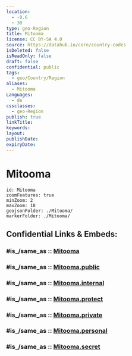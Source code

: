 ```yaml
---
location:
  - -0.6
  - 30
type: geo-Region
title: Mitooma
license: CC BY-SA 4.0
source: https://datahub.io/core/country-codes
isDeleted: false
isReadOnly: false
draft: false
confidential: public
tags:
  - geo/Country/Region
aliases:
  - Mitooma
Languages:
  - de
cssclasses:
  - geo-Region
publish: true
linkTitle:
keywords:
layout:
publishDate:
expiryDate:
---
```


# Mitooma

```leaflet
id: Mitooma
zoomFeatures: true 
minZoom: 2 
maxZoom: 18
geojsonFolder: ./Mitooma/
markerFolder: ./Mitooma/
```


## Confidential Links & Embeds: 

### #is_/same_as :: [Mitooma](/_Standards/Earth/Continent/Africa/Africa~Central/Uganda/regions~Uganda/Uganda~West/Mitooma.md) 

### #is_/same_as :: [Mitooma.public](/_public/Earth/Continent/Africa/Africa~Central/Uganda/regions~Uganda/Uganda~West/Mitooma.public.md) 

### #is_/same_as :: [Mitooma.internal](/_internal/Earth/Continent/Africa/Africa~Central/Uganda/regions~Uganda/Uganda~West/Mitooma.internal.md) 

### #is_/same_as :: [Mitooma.protect](/_protect/Earth/Continent/Africa/Africa~Central/Uganda/regions~Uganda/Uganda~West/Mitooma.protect.md) 

### #is_/same_as :: [Mitooma.private](/_private/Earth/Continent/Africa/Africa~Central/Uganda/regions~Uganda/Uganda~West/Mitooma.private.md) 

### #is_/same_as :: [Mitooma.personal](/_personal/Earth/Continent/Africa/Africa~Central/Uganda/regions~Uganda/Uganda~West/Mitooma.personal.md) 

### #is_/same_as :: [Mitooma.secret](/_secret/Earth/Continent/Africa/Africa~Central/Uganda/regions~Uganda/Uganda~West/Mitooma.secret.md)

